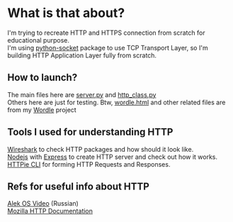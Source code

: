 # What is that about?
I'm trying to recreate HTTP and HTTPS connection from scratch for educational purpose.  
I'm using [python-socket](https://docs.python.org/3/library/socket.html) package to use TCP Transport Layer, so I'm building HTTP Application Layer fully from scratch.
## How to launch?
The main files here are [server.py](https://github.com/Akamiblade1297/HTTP_Connection/blob/master/server.py) and [http_class.py](https://github.com/Akamiblade1297/HTTP_Connection/blob/master/http_class.py)  
Others here are just for testing. Btw, [wordle.html](https://github.com/Akamiblade1297/HTTP_Connection/blob/master/wordle.html) and other related files are from my [Wordle](https://github.com/Akamiblade1297/Wordle) project
## Tools I used for understanding HTTP
[Wireshark](https://www.wireshark.org/download.html) to check HTTP packages and how should it look like.  
[Nodejs](https://nodejs.org) with [Express](https://expressjs.com/) to create HTTP server and check out how it works.  
[HTTPie CLI](https://httpie.io/docs/cli/installation) for forming HTTP Requests and Responses.  
## Refs for useful info about HTTP
[Alek OS Video](https://www.youtube.com/watch?v=EAqrn9debZ0) (Russian)  
[Mozilla HTTP Documentation](https://developer.mozilla.org/ru/docs/Web/HTTP)
